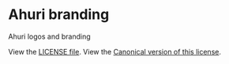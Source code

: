 # Ahuri branding
Ahuri logos and branding

View the [LICENSE file](LICENSE).
View the [Canonical version of this license](https://creativecommons.org/licenses/by-sa/4.0/).

